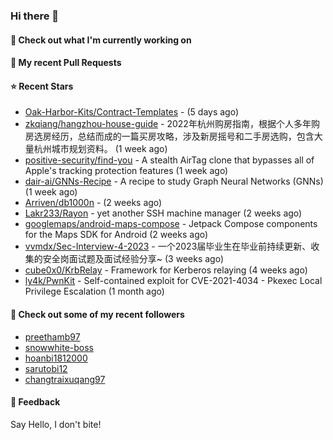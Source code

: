 ### Hi there 👋

#### 👷 Check out what I'm currently working on

#### 🔨 My recent Pull Requests


#### ⭐ Recent Stars

- [Oak-Harbor-Kits/Contract-Templates](https://github.com/Oak-Harbor-Kits/Contract-Templates) -  (5 days ago)
- [zkqiang/hangzhou-house-guide](https://github.com/zkqiang/hangzhou-house-guide) - 2022年杭州购房指南，根据个人多年购房选房经历，总结而成的一篇买房攻略，涉及新房摇号和二手房选购，包含大量杭州城市规划资料。 (1 week ago)
- [positive-security/find-you](https://github.com/positive-security/find-you) - A stealth AirTag clone that bypasses all of Apple&#39;s tracking protection features (1 week ago)
- [dair-ai/GNNs-Recipe](https://github.com/dair-ai/GNNs-Recipe) - A recipe to study Graph Neural Networks (GNNs) (1 week ago)
- [Arriven/db1000n](https://github.com/Arriven/db1000n) -  (2 weeks ago)
- [Lakr233/Rayon](https://github.com/Lakr233/Rayon) - yet another SSH machine manager (2 weeks ago)
- [googlemaps/android-maps-compose](https://github.com/googlemaps/android-maps-compose) - Jetpack Compose components for the Maps SDK for Android (2 weeks ago)
- [vvmdx/Sec-Interview-4-2023](https://github.com/vvmdx/Sec-Interview-4-2023) - 一个2023届毕业生在毕业前持续更新、收集的安全岗面试题及面试经验分享~ (3 weeks ago)
- [cube0x0/KrbRelay](https://github.com/cube0x0/KrbRelay) - Framework for Kerberos relaying  (4 weeks ago)
- [ly4k/PwnKit](https://github.com/ly4k/PwnKit) - Self-contained exploit for CVE-2021-4034 - Pkexec Local Privilege Escalation (1 month ago)

#### 👯 Check out some of my recent followers

- [preethamb97](https://github.com/preethamb97)
- [snowwhite-boss](https://github.com/snowwhite-boss)
- [hoanbi1812000](https://github.com/hoanbi1812000)
- [sarutobi12](https://github.com/sarutobi12)
- [changtraixuqang97](https://github.com/changtraixuqang97)

#### 💬 Feedback

Say Hello, I don't bite!
